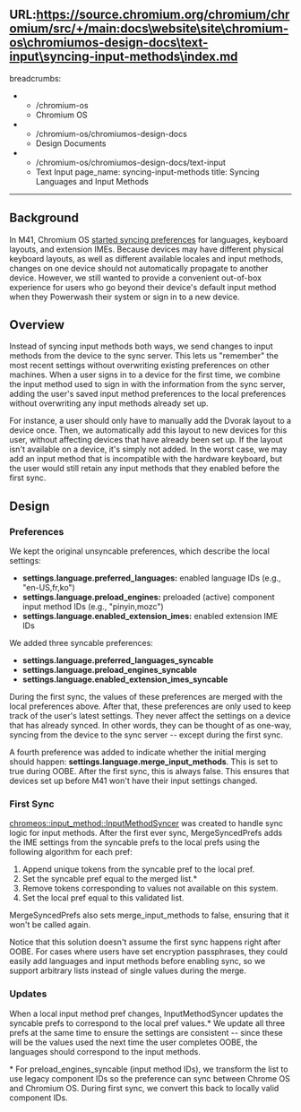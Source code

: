 URL:https://source.chromium.org/chromium/chromium/src/+/main:docs\website\site\chromium-os\chromiumos-design-docs\text-input\syncing-input-methods\index.md
---
breadcrumbs:
- - /chromium-os
  - Chromium OS
- - /chromium-os/chromiumos-design-docs
  - Design Documents
- - /chromium-os/chromiumos-design-docs/text-input
  - Text Input
page_name: syncing-input-methods
title: Syncing Languages and Input Methods
---

## Background

In M41, Chromium OS [started syncing
preferences](https://codereview.chromium.org/312023002) for languages, keyboard
layouts, and extension IMEs. Because devices may have different physical
keyboard layouts, as well as different available locales and input methods,
changes on one device should not automatically propagate to another device.
However, we still wanted to provide a convenient out-of-box experience for users
who go beyond their device's default input method when they Powerwash their
system or sign in to a new device.

## Overview

Instead of syncing input methods both ways, we send changes to input methods
from the device to the sync server. This lets us "remember" the most recent
settings without overwriting existing preferences on other machines. When a user
signs in to a device for the first time, we combine the input method used to
sign in with the information from the sync server, adding the user's saved input
method preferences to the local preferences without overwriting any input
methods already set up.

For instance, a user should only have to manually add the Dvorak layout to a
device once. Then, we automatically add this layout to new devices for this
user, without affecting devices that have already been set up. If the layout
isn't available on a device, it's simply not added. In the worst case, we may
add an input method that is incompatible with the hardware keyboard, but the
user would still retain any input methods that they enabled before the first
sync.

## Design

### Preferences

We kept the original unsyncable preferences, which describe the local settings:

*   **settings.language.preferred_languages:** enabled language IDs
            (e.g., "en-US,fr,ko")
*   **settings.language.preload_engines:** preloaded (active) component
            input method IDs (e.g., "pinyin,mozc")
*   **settings.language.enabled_extension_imes:** enabled extension IME
            IDs

We added three syncable preferences:

*   **settings.language.preferred_languages_syncable**
*   **settings.language.preload_engines_syncable**
*   **settings.language.enabled_extension_imes_syncable**

During the first sync, the values of these preferences are merged with the local
preferences above. After that, these preferences are only used to keep track of
the user's latest settings. They never affect the settings on a device that has
already synced. In other words, they can be thought of as one-way, syncing from
the device to the sync server -- except during the first sync.

A fourth preference was added to indicate whether the initial merging should
happen: **settings.language.merge_input_methods**. This is set to true during
OOBE. After the first sync, this is always false. This ensures that devices set
up before M41 won't have their input settings changed.

### First Sync

[chromeos::input_method::InputMethodSyncer](https://cs.chromium.org/chromium/src/chrome/browser/chromeos/input_method/input_method_syncer.h)
was created to handle sync logic for input methods. After the first ever sync,
MergeSyncedPrefs adds the IME settings from the syncable prefs to the local
prefs using the following algorithm for each pref:

1.  Append unique tokens from the syncable pref to the local pref.
2.  Set the syncable pref equal to the merged list.\*
3.  Remove tokens corresponding to values not available on this system.
4.  Set the local pref equal to this validated list.

MergeSyncedPrefs also sets merge_input_methods to false, ensuring that it won't
be called again.

Notice that this solution doesn't assume the first sync happens right after
OOBE. For cases where users have set encryption passphrases, they could easily
add languages and input methods before enabling sync, so we support arbitrary
lists instead of single values during the merge.

### Updates

When a local input method pref changes, InputMethodSyncer updates the syncable
prefs to correspond to the local pref values.\* We update all three prefs at the
same time to ensure the settings are consistent -- since these will be the
values used the next time the user completes OOBE, the languages should
correspond to the input methods.

\* For preload_engines_syncable (input method IDs), we transform the list to use
legacy component IDs so the preference can sync between Chrome OS and Chromium
OS. During first sync, we convert this back to locally valid component IDs.

